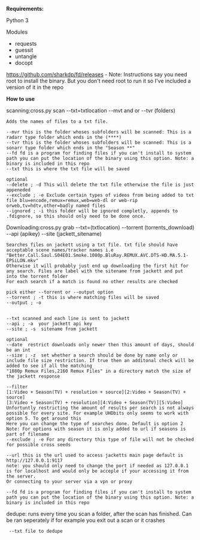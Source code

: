 **Requirements:**

Python 3

Modules
- requests
- guessit
- untangle
- docopt

https://github.com/sharkdp/fd/releases - Note: Instructions say you need root to install the binary. But you don't need root to run it so I've included a version of it in the repo


**How to use**

scanning:cross.py scan --txt=txtlocation --mvt and or --tvr (folders)

    Adds the names of files to a txt file.
    
    --mvr this is the folder whoses subfolders will be scanned: This is a radarr type folder which ends in the (****)
    --tvr this is the folder whoses subfolders will be scanned: This is a sonarr type folder which ends in the "Season **"
    --fd fd is a program for finding files if you can't install to system path you can put the location of the binary using this option. Note: a binary is included in this repo
    --txt this is where the txt file will be saved
    
    optional
    --delete ; -d This will delete the txt file otherwise the file is just appeneded
    --exclude ; -e Exclude certain types of videos from being added to txt file blu=encode,remux=remux,web=web-dl or web-rip orweb,tv=hdtv,other=badly named files
    --ignored ; -i this folder will be ignored completly, appends to .fdignore, so this should only need to be done once. 
    
Downloading:cross.py grab --txt=(txtlocation) --torrent (torrents_download)  --api (apikey) --site (jackett_sitename)
    
    Searches files on jackett using a txt file. txt file should have acceptable scene names/tracker names i.e "Better.Call.Saul.S04E01.Smoke.1080p.BluRay.REMUX.AVC.DTS-HD.MA.5.1-EPSiLON.mkv"
    Otherwise it will probably just end up downloading the first hit for any search. Files are label with the sitename from jackett and put into the torrent folder
    For each search if a match is found no other results are checked
    
    pick either --torrent or --output option
    --torrent ; -t this is where matching files will be saved
    --output ; -o
    
    
    --txt scanned and each line is sent to jackett
    --api ; -a  your jackett api key
    --site ; -s  sitename from jackett
    
    optional
    --date  restrict downloads only newer then this amount of days, should be an int
    --size ; -z  set whether a search should be done by name only or include file size restriction. If true then an additonal check will be added to see if all the matching
    "1080p Remux Files,2160 Remux Files" in a directory match the size of the jackett response
    
    --filter 
    [1:Video + Season(TV) + resolution + source][2:Video + Season(TV) + source]
    [3:Video + Season(TV) + resolution][4:Video + Season(TV)][5:Video]
    Unfortuntly restricting the amount of results per search is not always possible for every site. For example UHDbits only seems to work with option 5. To get around this
    Here you can change the type of searches done. Default is option 2
    Note: For options with season it is only added to url if seasons is part of filename
    --exclude ; -e For any directory this type of file will not be checked for possible cross seeds
    
    --url this is the url used to access jacketts main page default is http://127.0.0.1:9117
    note: you should only need to change the port if needed as 127.0.0.1 is for localhost and would only be acceple if your accessing it from the server. 
    Or connecting to your server via a vpn or proxy
    
    --fd fd is a program for finding files if you can't install to system path you can put the location of the binary using this option. Note: a binary is included in this repo
    
dedupe:
    runs every time you scan a folder, after the scan has finished.
    Can be ran seperately if for example you exit out a scan or it crashes
    
     --txt file to dedupe
   
    
    
    
    
    
    
 
    
    
    
    

